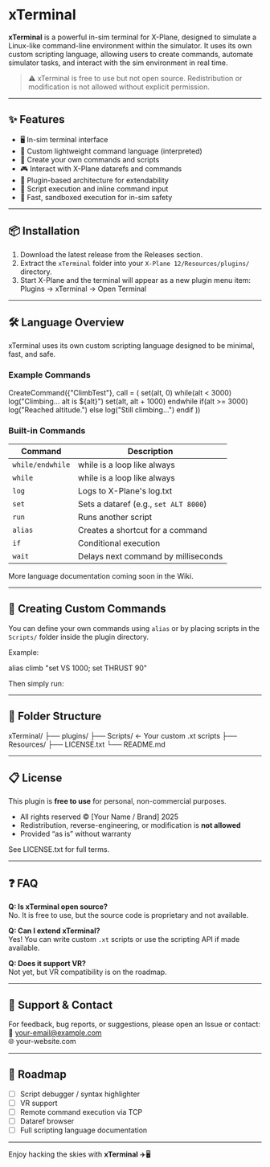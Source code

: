 # xTerminal

**xTerminal** is a powerful in-sim terminal for X-Plane, designed to simulate a Linux-like command-line environment within the simulator. It uses its own custom scripting language, allowing users to create commands, automate simulator tasks, and interact with the sim environment in real time.

> ⚠️ xTerminal is free to use but not open source. Redistribution or modification is not allowed without explicit permission.

---

## ✨ Features

- 🖥️ In-sim terminal interface  
- 🧠 Custom lightweight command language (interpreted)  
- 🔧 Create your own commands and scripts  
- 🎮 Interact with X-Plane datarefs and commands  
- 🧩 Plugin-based architecture for extendability  
- 📝 Script execution and inline command input    
- 🚀 Fast, sandboxed execution for in-sim safety  

---

## 📦 Installation

1. Download the latest release from the Releases section.
2. Extract the `xTerminal` folder into your `X-Plane 12/Resources/plugins/` directory.
3. Start X-Plane and the terminal will appear as a new plugin menu item:  
   Plugins → xTerminal → Open Terminal

---

## 🛠️ Language Overview

xTerminal uses its own custom scripting language designed to be minimal, fast, and safe.

### Example Commands

CreateCommand({"ClimbTest"}, call = (
    set(alt, 0)
    while(alt < 3000)
        log("Climbing... alt is ${alt}")
        set(alt, alt + 1000)
    endwhile
    if(alt >= 3000)
        log("Reached altitude.")
    else
        log("Still climbing...")
    endif
))


### Built-in Commands

| Command   | Description                              |
|-----------|------------------------------------------|
| `while/endwhile`   | while is a loop like always              |
| `while`   | while is a loop like always              |
| `log`     | Logs to X-Plane's log.txt                |
| `set`     | Sets a dataref (e.g., `set ALT 8000`)    |
| `run`     | Runs another script                      |
| `alias`   | Creates a shortcut for a command         |
| `if`      | Conditional execution                    |
| `wait`    | Delays next command by milliseconds      |

More language documentation coming soon in the Wiki.

---

## 🧪 Creating Custom Commands

You can define your own commands using `alias` or by placing scripts in the `Scripts/` folder inside the plugin directory.

Example:

alias climb "set VS 1000; set THRUST 90"


Then simply run:


---

## 📁 Folder Structure

xTerminal/
├── plugins/
├── Scripts/ ← Your custom .xt scripts
├── Resources/
├── LICENSE.txt
└── README.md


---

## 📋 License

This plugin is **free to use** for personal, non-commercial purposes.

- All rights reserved © [Your Name / Brand] 2025  
- Redistribution, reverse-engineering, or modification is **not allowed**  
- Provided “as is” without warranty  

See LICENSE.txt for full terms.

---

## ❓ FAQ

**Q: Is xTerminal open source?**  
No. It is free to use, but the source code is proprietary and not available.

**Q: Can I extend xTerminal?**  
Yes! You can write custom `.xt` scripts or use the scripting API if made available.

**Q: Does it support VR?**  
Not yet, but VR compatibility is on the roadmap.

---

## 🤝 Support & Contact

For feedback, bug reports, or suggestions, please open an Issue or contact:  
📧 your-email@example.com  
🌐 your-website.com

---

## 🚧 Roadmap

- [ ] Script debugger / syntax highlighter  
- [ ] VR support  
- [ ] Remote command execution via TCP  
- [ ] Dataref browser  
- [ ] Full scripting language documentation  

---

Enjoy hacking the skies with **xTerminal** ✈️🖥️
